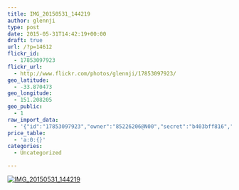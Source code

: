 ```yaml
---
title: IMG_20150531_144219
author: glennji
type: post
date: 2015-05-31T14:42:19+00:00
draft: true
url: /?p=14612
flickr_id:
  - 17853097923
flickr_url:
  - http://www.flickr.com/photos/glennji/17853097923/
geo_latitude:
  - -33.870473
geo_longitude:
  - 151.208205
geo_public:
  - 1
raw_import_data:
  - '{"id":"17853097923","owner":"85226206@N00","secret":"b403bff816","server":"433","farm":1,"title":"IMG_20150531_144219","ispublic":0,"isfriend":0,"isfamily":0,"description":{"_content":""},"dateupload":"1433469231","lastupdate":"1433469237","datetaken":"2015-05-31 14:42:19","datetakengranularity":"0","datetakenunknown":"0","ownername":"glennji","tags":"","machine_tags":"","originalsecret":"18f9e442e6","originalformat":"jpg","latitude":"-33.870473","longitude":"151.208205","accuracy":"16","context":0,"place_id":"xln72MdWULghgrhJ","woeid":"7225613","geo_is_family":0,"geo_is_friend":0,"geo_is_contact":0,"geo_is_public":0,"media":"photo","media_status":"ready","url_o":"https://farm1.staticflickr.com/433/17853097923_18f9e442e6_o.jpg","height_o":"4160","width_o":"3120"}'
price_table:
  - 'a:0:{}'
categories:
  - Uncategorized

---
```

<p class="flickr-image">
  <a href="http://www.flickr.com/photos/glennji/17853097923/" class="flickr-link"><img src="http://i0.wp.com/glennji.com/wp-content/uploads/2015/06/17853097923_18f9e442e6_o.jpg?fit=1024%2C1024" width="" height="" alt="IMG_20150531_144219" class="keyring-img" /></a>
</p>
